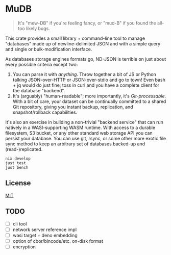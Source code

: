 # MuDB

> It's "mew-DB" if you're feeling fancy, or "mud-B" if you found the all-too likely bugs.

This crate provides a small library + command-line tool to manage "databases" made up of newline-delimited JSON and with a simple query and single or bulk-modification interface.

As databases storage engines formats go, ND-JSON is terrible on just about every possible criteria except two:

1. You can parse it with _anything_. Throw together a bit of JS or Python talking JSON-over-HTTP  or JSON-over-stdio and go to town! Even bash + jq would do just fine; toss in curl and you have a complete client for the database "backend".
2. It's (arguably) "human-readable"; more importantly, it's _Git-processable_. With a bit of care, your dataset can be continually committed to a shared Git repository, giving you instant backup, replication, and snapshot/rollback capabilities.

It's also an exercise in building a non-trivial "backend service" that can run natively in a WASI-supporting WASM runtime. With access to a durable filesystem, S3 bucket, or any other standard web storage API you can persist your database. You can use git, rsync, or some other more exotic file sync method to keep an arbitrary set of databases backed-up and (read-)replicated.

```
nix develop
just test
just bench
```

## License

[MIT](./LICENSE.txt)

## TODO

- [ ] cli tool
- [ ] network server reference impl
- [ ] wasi target + deno embedding
- [ ] option of cbor/bincode/etc. on-disk format
- [ ] encryption
